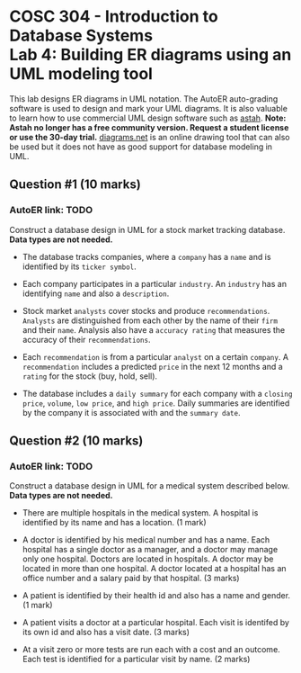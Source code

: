 # COSC 304 - Introduction to Database Systems<br>Lab 4: Building ER diagrams using an UML modeling tool

This lab designs ER diagrams in UML notation. The AutoER auto-grading software is used to design and mark your UML diagrams. It is also valuable to learn how to use commercial UML design software such as [astah](http://astah.net/editions). <strong>Note: Astah no longer has a free community version. Request a student license or use the 30-day trial.</strong> <a href="https://diagrams.net/">diagrams.net</a> is an online drawing tool that can also be used but it does not have as good support for database modeling in UML.</p>

## Question #1 (10 marks)

<h3>AutoER link: TODO</h3>

Construct a database design in UML for a stock market tracking database. **Data types are not needed.**

- The database tracks companies, where a `company` has a `name` and is identified by its `ticker symbol`.

- Each company participates in a particular `industry`. An `industry` has an identifying `name` and also a `description`.

- Stock market `analysts` cover stocks and produce `recommendations`. `Analysts` are distinguished from each other by the name of their `firm` and their `name`. Analysis also have a `accuracy rating` that measures the accuracy of their `recommendations`.

- Each `recommendation` is from a particular `analyst` on a certain `company`. A `recommendation` includes a predicted `price` in the next 12 months and a `rating` for the stock (buy, hold, sell).

- The database includes a `daily summary` for each company with a `closing price`, `volume`, `low price`, and `high price`. Daily summaries are identified by the company it is associated with and the `summary date`.


## Question #2 (10 marks)

<h3>AutoER link: TODO</h3>

Construct a database design in UML for a medical system described below. **Data types are not needed.**

- There are multiple hospitals in the medical system. A hospital is identified by its name and has a location. (1 mark)</li>

- A doctor is identified by his medical number and has a name. Each hospital has a single doctor as a manager, and a doctor may manage only one hospital. Doctors are located in hospitals. A doctor may be located in more than one hospital. A doctor located at a hospital has an office number and a salary paid by that hospital. (3 marks)

- A patient is identified by their health id and also has a name and gender. (1 mark)

- A patient visits a doctor at a particular hospital. Each visit is identifed by its own id and also has a visit date. (3 marks)

- At a visit zero or more tests are run each with a cost and an outcome. Each test is identified for a particular visit by name. (2 marks)
